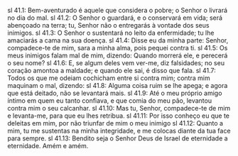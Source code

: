 sl 41.1: Bem-aventurado é aquele que considera o pobre; o Senhor o livrará no dia do mal.
sl 41.2: O Senhor o guardará, e o conservará em vida; será abençoado na terra; tu, Senhor não o entregarás à vontade dos seus inimigos.
sl 41.3: O Senhor o sustentará no leito da enfermidade; tu lhe amaciarás a cama na sua doença.
sl 41.4: Disse eu da minha parte: Senhor, compadece-te de mim, sara a minha alma, pois pequei contra ti.
sl 41.5: Os meus inimigos falam mal de mim, dizendo: Quando morrerá ele, e perecerá o seu nome?
sl 41.6: E, se algum deles vem ver-me, diz falsidades; no seu coração amontoa a maldade; e quando ele sai, é disso que fala.
sl 41.7: Todos os que me odeiam cochicham entre si contra mim; contra mim maquinam o mal, dizendo:
sl 41.8: Alguma coisa ruim se lhe apega; e agora que está deitado, não se levantará mais.
sl 41.9: Até o meu próprio amigo íntimo em quem eu tanto confiava, e que comia do meu pão, levantou contra mim o seu calcanhar.
sl 41.10: Mas tu, Senhor, compadece-te de mim e levanta-me, para que eu lhes retribua.
sl 41.11: Por isso conheço eu que te deleitas em mim, por não triunfar de mim o meu inimigo
sl 41.12: Quanto a mim, tu me sustentas na minha integridade, e me colocas diante da tua face para sempre.
sl 41.13: Bendito seja o Senhor Deus de Israel de eternidade a eternidade. Amém e amém.
